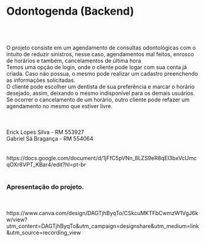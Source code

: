 <h1>Odontogenda (Backend)</h1>
<br>
<br>
<br>
O projeto consiste em um agendamento de consultas odontológicas com o intuito de reduzir sinistros, nesse caso, agendamentos mal feitos, enrosco de horários e também, cancelamentos de última hora
<br>
Temos uma opção de login, onde o cliente pode logar com sua conta já criada. Caso não possua, o mesmo pode realizar um cadastro preenchendo as informações solicitadas.
<br>
O cliente pode escolher um dentista de sua preferência e marcar o horário desejado, assim, deixando o mesmo indisponível para os demais usuários.
<br>
Se ocorrer o cancelamento de um horário, outro cliente pode refazer um agendamento no mesmo que estiver livre.
<br>
<br>
<br>
<br>
Erick Lopes Silva - RM 553927
<br>
Gabriel Sá Bragança - RM 554064
<br>
<br>
<br>
https://docs.google.com/document/d/1jFfC5pVNn_8LZS9eR8qEI3bxVcUmcqOXr8VPT_KBar4/edit?hl=pt-br
<br>
<br>
<h3>Apresentação do projeto.</h3>
<br>
<br>
https://www.canva.com/design/DAGTjhByqTo/CSkcuMKTFbCwmzW1VgJ6kw/view?utm_content=DAGTjhByqTo&utm_campaign=designshare&utm_medium=link&utm_source=recording_view
